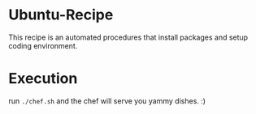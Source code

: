 # Ubuntu-Recipe
This recipe is an automated procedures that install packages and setup coding environment.

# Execution
run `./chef.sh` and the chef will serve you yammy dishes. :)
